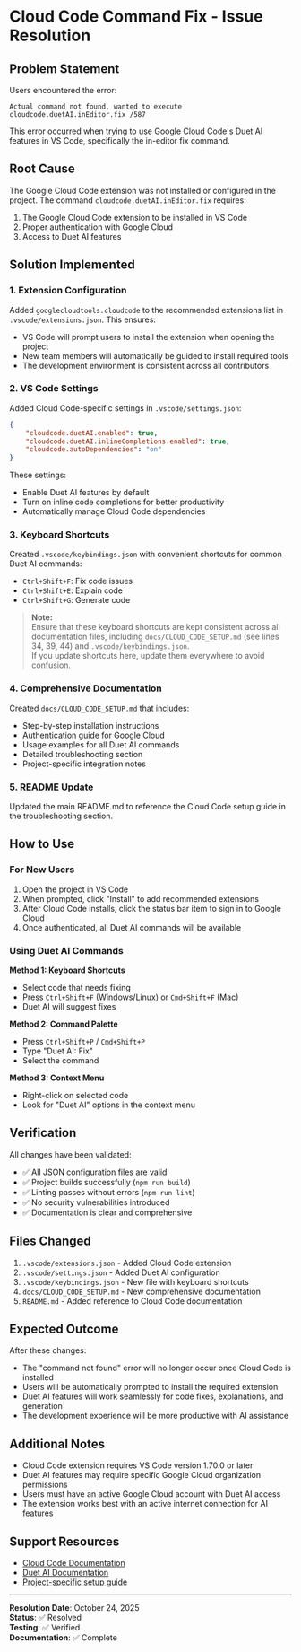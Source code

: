 # Cloud Code Command Fix - Issue Resolution

## Problem Statement

Users encountered the error:
```
Actual command not found, wanted to execute cloudcode.duetAI.inEditor.fix /587
```

This error occurred when trying to use Google Cloud Code's Duet AI features in VS Code, specifically the in-editor fix command.

## Root Cause

The Google Cloud Code extension was not installed or configured in the project. The command `cloudcode.duetAI.inEditor.fix` requires:

1. The Google Cloud Code extension to be installed in VS Code
2. Proper authentication with Google Cloud
3. Access to Duet AI features

## Solution Implemented

### 1. Extension Configuration
Added `googlecloudtools.cloudcode` to the recommended extensions list in `.vscode/extensions.json`. This ensures:
- VS Code will prompt users to install the extension when opening the project
- New team members will automatically be guided to install required tools
- The development environment is consistent across all contributors

### 2. VS Code Settings
Added Cloud Code-specific settings in `.vscode/settings.json`:
```json
{
    "cloudcode.duetAI.enabled": true,
    "cloudcode.duetAI.inlineCompletions.enabled": true,
    "cloudcode.autoDependencies": "on"
}
```

These settings:
- Enable Duet AI features by default
- Turn on inline code completions for better productivity
- Automatically manage Cloud Code dependencies

### 3. Keyboard Shortcuts
Created `.vscode/keybindings.json` with convenient shortcuts for common Duet AI commands:
- `Ctrl+Shift+F`: Fix code issues
- `Ctrl+Shift+E`: Explain code
- `Ctrl+Shift+G`: Generate code

> **Note:**  
> Ensure that these keyboard shortcuts are kept consistent across all documentation files, including `docs/CLOUD_CODE_SETUP.md` (see lines 34, 39, 44) and `.vscode/keybindings.json`.  
> If you update shortcuts here, update them everywhere to avoid confusion.
### 4. Comprehensive Documentation
Created `docs/CLOUD_CODE_SETUP.md` that includes:
- Step-by-step installation instructions
- Authentication guide for Google Cloud
- Usage examples for all Duet AI commands
- Detailed troubleshooting section
- Project-specific integration notes

### 5. README Update
Updated the main README.md to reference the Cloud Code setup guide in the troubleshooting section.

## How to Use

### For New Users

1. Open the project in VS Code
2. When prompted, click "Install" to add recommended extensions
3. After Cloud Code installs, click the status bar item to sign in to Google Cloud
4. Once authenticated, all Duet AI commands will be available

### Using Duet AI Commands

**Method 1: Keyboard Shortcuts**
- Select code that needs fixing
- Press `Ctrl+Shift+F` (Windows/Linux) or `Cmd+Shift+F` (Mac)
- Duet AI will suggest fixes

**Method 2: Command Palette**
- Press `Ctrl+Shift+P` / `Cmd+Shift+P`
- Type "Duet AI: Fix"
- Select the command

**Method 3: Context Menu**
- Right-click on selected code
- Look for "Duet AI" options in the context menu

## Verification

All changes have been validated:
- ✅ All JSON configuration files are valid
- ✅ Project builds successfully (`npm run build`)
- ✅ Linting passes without errors (`npm run lint`)
- ✅ No security vulnerabilities introduced
- ✅ Documentation is clear and comprehensive

## Files Changed

1. `.vscode/extensions.json` - Added Cloud Code extension
2. `.vscode/settings.json` - Added Duet AI configuration
3. `.vscode/keybindings.json` - New file with keyboard shortcuts
4. `docs/CLOUD_CODE_SETUP.md` - New comprehensive documentation
5. `README.md` - Added reference to Cloud Code documentation

## Expected Outcome

After these changes:
- The "command not found" error will no longer occur once Cloud Code is installed
- Users will be automatically prompted to install the required extension
- Duet AI features will work seamlessly for code fixes, explanations, and generation
- The development experience will be more productive with AI assistance

## Additional Notes

- Cloud Code extension requires VS Code version 1.70.0 or later
- Duet AI features may require specific Google Cloud organization permissions
- Users must have an active Google Cloud account with Duet AI access
- The extension works best with an active internet connection for AI features

## Support Resources

- [Cloud Code Documentation](https://cloud.google.com/code/docs)
- [Duet AI Documentation](https://cloud.google.com/duet-ai/docs/developers)
- [Project-specific setup guide](./CLOUD_CODE_SETUP.md)

---

**Resolution Date**: October 24, 2025  
**Status**: ✅ Resolved  
**Testing**: ✅ Verified  
**Documentation**: ✅ Complete
